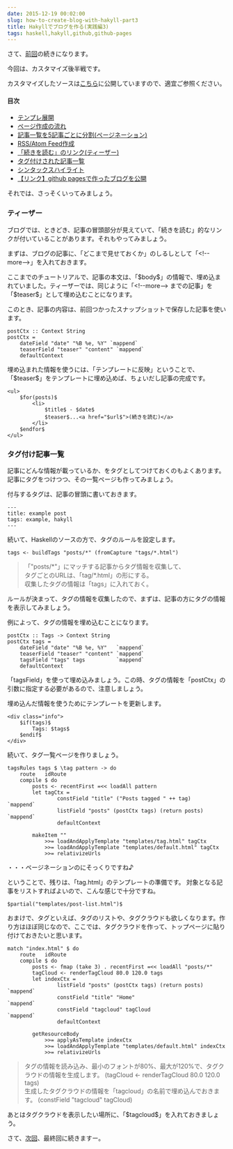 ```yaml
---
date: 2015-12-19 00:02:00
slug: how-to-create-blog-with-hakyll-part3
title: Hakyllでブログを作る(実践編3)
tags: haskell,hakyll,github,github-pages
---
```


さて、[前回](/blog/2015/12/how-to-create-blog-with-hakyll-part2.html)の続きになります。

今回は、カスタマイズ後半戦です。

カスタマイズしたソースは[こちら](https://github.com/IMOKURI/hakyll-blog-example)に公開していますので、適宜ご参照ください。


#### 目次

* [テンプレ展開](/blog/2015/12/how-to-create-blog-with-hakyll-part1.html#テンプレ展開)
* [ページ作成の流れ](/blog/2015/12/how-to-create-blog-with-hakyll-part1.html#ページ作成の流れ)
* [記事一覧を5記事ごとに分割(ページネーション)](/blog/2015/12/how-to-create-blog-with-hakyll-part2.html#ページネーション)
* [RSS/Atom Feed作成](/blog/2015/12/how-to-create-blog-with-hakyll-part2.html#feed作成)
* [「続きを読む」のリンク(ティーザー)](#ティーザー)
* [タグ付けされた記事一覧](#タグ付け記事一覧)
* [シンタックスハイライト](/blog/2015/12/how-to-create-blog-with-hakyll-part4.html#シンタックスハイライト)
* [【リンク】github pagesで作ったブログを公開](/blog/2015/12/how-to-create-blog-with-hakyll-part4.html#ブログ公開)

それでは、さっそくいってみましょう。

<!--more-->

### ティーザー

ブログでは、ときどき、記事の冒頭部分が見えていて、「続きを読む」的なリンクが付いていることがあります。それもやってみましょう。

まずは、ブログの記事に、「どこまで見せておくか」のしるしとして「\<\!\-\-more\-\-\>」を入れておきます。


ここまでのチュートリアルで、記事の本文は、「\$body\$」の情報で、埋め込まれていました。ティーザーでは、同じように「\<\!\-\-more\-\-\> までの記事」を「\$teaser\$」として埋め込むことになります。

このとき、記事の内容は、前回つかったスナップショットで保存した記事を使います。

``` {.haskell}
postCtx :: Context String
postCtx =
    dateField "date" "%B %e, %Y" `mappend`
    teaserField "teaser" "content" `mappend`
    defaultContext
```

埋め込まれた情報を使うには、「テンプレートに反映」ということで、「\$teaser\$」をテンプレートに埋め込めば、ちょいだし記事の完成です。

``` {.html}
<ul>
    $for(posts)$
        <li>
            $title$ - $date$
            $teaser$...<a href="$url$">(続きを読む)</a>
        </li>
    $endfor$
</ul>
```


### タグ付け記事一覧

記事にどんな情報が載っているか、をタグとしてつけておくのもよくあります。記事にタグをつけつつ、その一覧ページも作ってみましょう。

付与するタグは、記事の冒頭に書いておきます。

``` {.markdown}
---
title: example post
tags: example, hakyll
---
```

続いて、Haskellのソースの方で、タグのルールを設定します。

``` {.haskell}
tags <- buildTags "posts/*" (fromCapture "tags/*.html")
```

> 「\"posts/\*\"」にマッチする記事からタグ情報を収集して、  
> タグごとのURLは、「tag/*.html」の形にする。  
> 収集したタグの情報は「tags」に入れておく。


ルールが決まって、タグの情報を収集したので、まずは、記事の方にタグの情報を表示してみましょう。

例によって、タグの情報を埋め込むことになります。

``` {.haskell}
postCtx :: Tags -> Context String
postCtx tags =
    dateField "date" "%B %e, %Y"   `mappend`
    teaserField "teaser" "content" `mappend`
    tagsField "tags" tags          `mappend`
    defaultContext
```

「tagsField」を使って埋め込みましょう。この時、タグの情報を「postCtx」の引数に指定する必要があるので、注意しましょう。

埋め込んだ情報を使うためにテンプレートを更新します。

``` {.html}
<div class="info">
    $if(tags)$
        Tags: $tags$
    $endif$
</div>
```

続いて、タグ一覧ページを作りましょう。

``` {.haskell}
tagsRules tags $ \tag pattern -> do
    route   idRoute
    compile $ do
        posts <- recentFirst =<< loadAll pattern
        let tagCtx =
                constField "title" ("Posts tagged " ++ tag)     `mappend`
                listField "posts" (postCtx tags) (return posts) `mappend`
                defaultContext

        makeItem ""
            >>= loadAndApplyTemplate "templates/tag.html" tagCtx
            >>= loadAndApplyTemplate "templates/default.html" tagCtx
            >>= relativizeUrls
```

・・・ページネーションのにそっくりですね♪

ということで、残りは、「tag.html」のテンプレートの準備です。
対象となる記事をリストすればよいので、こんな感じで十分ですね。

``` {.html}
$partial("templates/post-list.html")$
```

おまけで、タグといえば、タグのリストや、タグクラウドも欲しくなります。作り方はほぼ同じなので、ここでは、タグクラウドを作って、トップページに貼り付けておきたいと思います。

``` {.haskell}
match "index.html" $ do
    route   idRoute
    compile $ do
        posts <- fmap (take 3) . recentFirst =<< loadAll "posts/*"
        tagCloud <- renderTagCloud 80.0 120.0 tags
        let indexCtx =
                listField "posts" (postCtx tags) (return posts) `mappend`
                constField "title" "Home"                       `mappend`
                constField "tagcloud" tagCloud                  `mappend`
                defaultContext

        getResourceBody
            >>= applyAsTemplate indexCtx
            >>= loadAndApplyTemplate "templates/default.html" indexCtx
            >>= relativizeUrls
```

> タグの情報を読み込み、最小のフォントが80%、最大が120%で、タグクラウドの情報を生成します。 (tagCloud <- renderTagCloud 80.0 120.0 tags)  
> 生成したタグクラウドの情報を「tagcloud」の名前で埋め込んでおきます。 (constField \"tagcloud\" tagCloud)

あとはタグクラウドを表示したい場所に、「\$tagcloud\$」を入れておきましょう。



さて、[次回](/blog/2015/12/how-to-create-blog-with-hakyll-part4.html)、最終回に続きますー。


